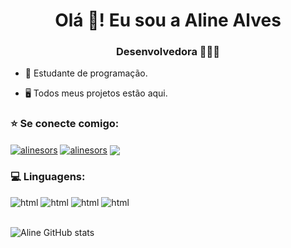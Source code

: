 <h1 align="center">Olá  👋! Eu sou a Aline Alves</h1>
<h3 align="center">Desenvolvedora 👩🏻‍💻</h3>

<p>

- 🌱 Estudante de programação.

- 🖥️ Todos meus projetos estão aqui. 
<p>

### ⭐️ Se conecte comigo:

<p align="left">
<a href="https://www.linkedin.com/in/aline-alves-dev/" target="_blank"><img align="center" src="https://img.shields.io/badge/LinkedIn-0077B5?style=for-the-badge&logo=linkedin&logoColor=white" alt="alinesors" /></a>
<a href="https://github.com/AlineAlves10" target="_blank"><img align="center" src="https://img.shields.io/badge/GitHub-100000?style=for-the-badge&logo=github&logoColor=white" alt="alinesors" /></a>
<a href = "mailto:alves.aline@gmail.com"><img align="center" src="https://img.shields.io/badge/-Gmail-%23333?style=for-the-badge&logo=gmail&logoColor=white" target="_blank"></a>
</p>

### 💻 Linguagens:

<div style="display: inline_block " >
 <img alt="html" src="https://img.shields.io/badge/Python-14354C?style=for-the-badge&logo=python&logoColor=white" />
 <img alt="html" src="https://img.shields.io/badge/HTML5-E34F26?style=for-the-badge&logo=html5&logoColor=white" />
 <img alt="html" src="https://img.shields.io/badge/CSS3-1572B6?style=for-the-badge&logo=css3&logoColor=white" />
 <img alt="html" src="https://img.shields.io/badge/JavaScript-323330?style=for-the-badge&logo=javascript&logoColor=F7DF1E" />
</div><br/>

![Aline GitHub stats](https://github-readme-stats.vercel.app/api?username=AlineAlves10&show_icons=true&theme=dracula)


